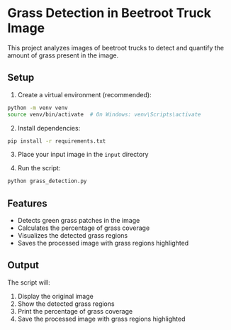 # Grass Detection in Beetroot Truck Image

This project analyzes images of beetroot trucks to detect and quantify the amount of grass present in the image.

## Setup

1. Create a virtual environment (recommended):
```bash
python -m venv venv
source venv/bin/activate  # On Windows: venv\Scripts\activate
```

2. Install dependencies:
```bash
pip install -r requirements.txt
```

3. Place your input image in the `input` directory

4. Run the script:
```bash
python grass_detection.py
```

## Features

- Detects green grass patches in the image
- Calculates the percentage of grass coverage
- Visualizes the detected grass regions
- Saves the processed image with grass regions highlighted

## Output

The script will:
1. Display the original image
2. Show the detected grass regions
3. Print the percentage of grass coverage
4. Save the processed image with grass regions highlighted 
